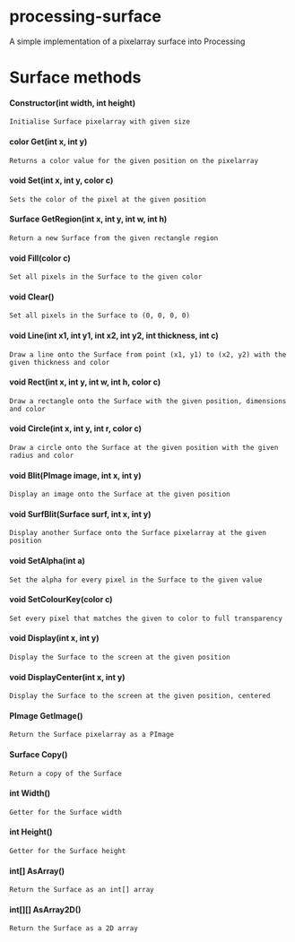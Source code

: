 # processing-surface
A simple implementation of a pixelarray surface into Processing


# Surface methods

#### Constructor(int width, int height)
	Initialise Surface pixelarray with given size

#### color Get(int x, int y)
	Returns a color value for the given position on the pixelarray

#### void Set(int x, int y, color c)
	Sets the color of the pixel at the given position

#### Surface GetRegion(int x, int y, int w, int h)
	Return a new Surface from the given rectangle region

#### void Fill(color c)
	Set all pixels in the Surface to the given color

#### void Clear()
	Set all pixels in the Surface to (0, 0, 0, 0)

#### void Line(int x1, int y1, int x2, int y2, int thickness, int c)
	Draw a line onto the Surface from point (x1, y1) to (x2, y2) with the given thickness and color

#### void Rect(int x, int y, int w, int h, color c)
	Draw a rectangle onto the Surface with the given position, dimensions and color

#### void Circle(int x, int y, int r, color c)
	Draw a circle onto the Surface at the given position with the given radius and color

#### void Blit(PImage image, int x, int y)
	Display an image onto the Surface at the given position

#### void SurfBlit(Surface surf, int x, int y)
	Display another Surface onto the Surface pixelarray at the given position

#### void SetAlpha(int a)
	Set the alpha for every pixel in the Surface to the given value

#### void SetColourKey(color c)
	Set every pixel that matches the given to color to full transparency

#### void Display(int x, int y)
	Display the Surface to the screen at the given position

#### void DisplayCenter(int x, int y)
	Display the Surface to the screen at the given position, centered

#### PImage GetImage()
	Return the Surface pixelarray as a PImage

#### Surface Copy()
	Return a copy of the Surface

#### int Width()
	Getter for the Surface width

#### int Height()
	Getter for the Surface height

#### int[] AsArray()
	Return the Surface as an int[] array

#### int[][] AsArray2D()
	Return the Surface as a 2D array
